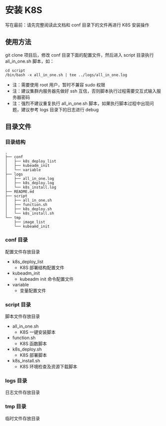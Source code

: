 # 安装 K8S
写在最前：请先完整阅读此文档和 conf 目录下的文件再进行 K8S 安装操作

## 使用方法
git clone 项目后，修改 conf 目录下面的配置文件，然后进入 script 目录执行 all_in_one.sh 脚本，如：
```
cd script
/bin/bash -x all_in_one.sh | tee ../logs/all_in_one.log
```
- 注：需要使用 root 用户，暂时不兼容 sudo 权限
- 注：建议集群内服务器先做好 ssh 互信，否则脚本执行过程需要交互式输入服务器密码
- 注：强烈不建议重复执行 all_in_one.sh 脚本，如果执行脚本过程中出现问题，建议参考 logs 目录下的日志进行 debug

## 目录文件
### 目录结构
```
.
├── conf
│   ├── k8s_deploy_list
│   ├── kubeadm_init
│   └── variable
├── logs
│   ├── all_in_one.log
│   ├── k8s_deploy.log
│   └── k8s_install.log
├── README.md
├── script
│   ├── all_in_one.sh
│   ├── function.sh
│   ├── k8s_deploy.sh
│   └── k8s_install.sh
└── tmp
    ├── image_list
    └── kubeamd_init
```

### conf 目录
配置文件存放目录

- k8s_deploy_list
  - K8S 部署结构配置文件
- kubeadm_init
  - kubeadm init 命令配置文件
- variable
  - 变量配置文件

###  script 目录
脚本文件存放目录

- all_in_one.sh
  - K8S 一键安装脚本
- function.sh
  - K8S 函数脚本
- k8s_deploy.sh
  - K8S 部署脚本
- k8s_install.sh
  - K8S 环境检查及资源下载脚本

### logs 目录
日志文件存放目录

### tmp 目录
临时文件存放目录

